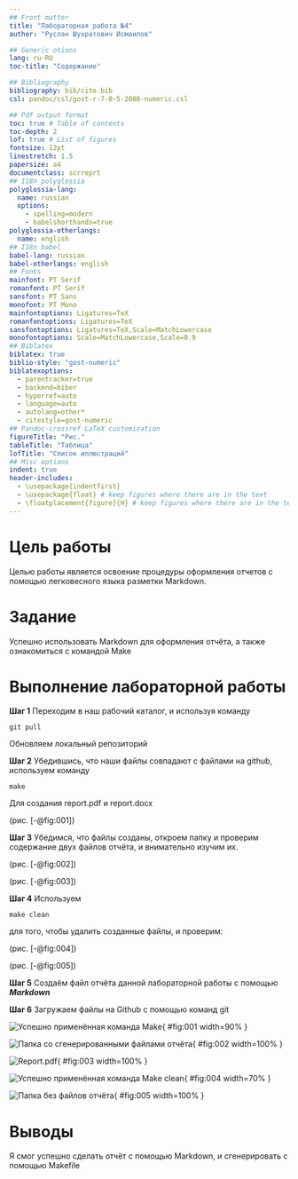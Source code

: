 ```yaml
---
## Front matter
title: "Лабораторная работа №4"
author: "Руслан Шухратович Исмаилов"

## Generic otions
lang: ru-RU
toc-title: "Содержание"

## Bibliography
bibliography: bib/cite.bib
csl: pandoc/csl/gost-r-7-0-5-2008-numeric.csl

## Pdf output format
toc: true # Table of contents
toc-depth: 2
lof: true # List of figures
fontsize: 12pt
linestretch: 1.5
papersize: a4
documentclass: scrreprt
## I18n polyglossia
polyglossia-lang:
  name: russian
  options:
	- spelling=modern
	- babelshorthands=true
polyglossia-otherlangs:
  name: english
## I18n babel
babel-lang: russian
babel-otherlangs: english
## Fonts
mainfont: PT Serif
romanfont: PT Serif
sansfont: PT Sans
monofont: PT Mono
mainfontoptions: Ligatures=TeX
romanfontoptions: Ligatures=TeX
sansfontoptions: Ligatures=TeX,Scale=MatchLowercase
monofontoptions: Scale=MatchLowercase,Scale=0.9
## Biblatex
biblatex: true
biblio-style: "gost-numeric"
biblatexoptions:
  - parentracker=true
  - backend=biber
  - hyperref=auto
  - language=auto
  - autolang=other*
  - citestyle=gost-numeric
## Pandoc-crossref LaTeX customization
figureTitle: "Рис."
tableTitle: "Таблица"
lofTitle: "Список иллюстраций"
## Misc options
indent: true
header-includes:
  - \usepackage{indentfirst}
  - \usepackage{float} # keep figures where there are in the text
  - \floatplacement{figure}{H} # keep figures where there are in the text
---
```


# Цель работы

Целью работы является освоение процедуры оформления отчетов с помощью
легковесного языка разметки Markdown.

# Задание

Успешно использовать Markdown для оформления отчёта, а также ознакомиться с командой Make

# Выполнение лабораторной работы

**Шаг 1** 
Переходим в наш рабочий каталог, и используя команду
```
git pull
```
Обновляем локальный репозиторий

**Шаг 2**
Убедившись, что наши файлы совпадают с файлами на github, используем команду 
```
make 
```
Для создания report.pdf и report.docx

(рис. [-@fig:001])

**Шаг 3**
Убедимся, что файлы созданы, откроем папку и проверим содержание двух файлов отчёта, и внимательно изучим их. 

(рис. [-@fig:002])

(рис. [-@fig:003])

**Шаг 4**
Используем 
```
make clean
```
для того, чтобы удалить созданные файлы, и проверим:

(рис. [-@fig:004])

(рис. [-@fig:005])

**Шаг 5**
Создаём файл отчёта данной лабораторной работы с помощью ***Markdown***

**Шаг 6**
Загружаем файлы на Github с помощью команд git 



![Успешно применённая команда Make](image/Make.jpg){ #fig:001 width=90% }

![Папка со сгенерированными файлами отчёта](image/folder.jpg){ #fig:002 width=100% }

![Report.pdf](image/shablon.jpg){ #fig:003 width=100% }

![Успешно применённая команда Make clean](image/Make_clean.jpg){ #fig:004 width=70% }

![Папка без файлов отчёта](image/folder_empty.jpg){ #fig:005 width=100% }

# Выводы

Я смог успешно сделать отчёт с помощью Markdown, и сгенерировать с помощью Makefile

